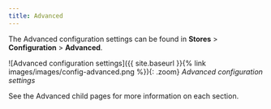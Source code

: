 ```yaml
---
title: Advanced
---
```


The Advanced configuration settings can be found in **Stores** > **Configuration** > **Advanced**.

![Advanced configuration settings]({{ site.baseurl }}{% link images/images/config-advanced.png %}){: .zoom}
_Advanced configuration settings_

See the Advanced child pages for more information on each section.
